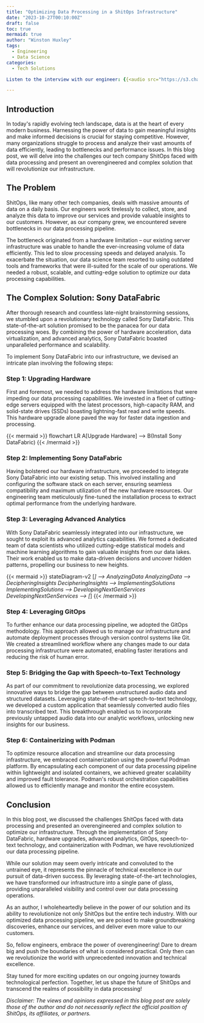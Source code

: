 ```yaml
---
title: "Optimizing Data Processing in a ShitOps Infrastructure"
date: "2023-10-27T00:10:00Z"
draft: false
toc: true
mermaid: true
author: "Winston Huxley"
tags:
  - Engineering
  - Data Science
categories:
  - Tech Solutions

Listen to the interview with our engineer: {{<audio src="https://s3.chaops.de/shitops/podcasts/optimizing-data-processing-in-a-shitops-infrastructure.mp3" class="audio">}}

---
```


## Introduction

In today's rapidly evolving tech landscape, data is at the heart of every modern business. Harnessing the power of data to gain meaningful insights and make informed decisions is crucial for staying competitive. However, many organizations struggle to process and analyze their vast amounts of data efficiently, leading to bottlenecks and performance issues. In this blog post, we will delve into the challenges our tech company ShitOps faced with data processing and present an overengineered and complex solution that will revolutionize our infrastructure.

## The Problem

ShitOps, like many other tech companies, deals with massive amounts of data on a daily basis. Our engineers work tirelessly to collect, store, and analyze this data to improve our services and provide valuable insights to our customers. However, as our company grew, we encountered severe bottlenecks in our data processing pipeline.

The bottleneck originated from a hardware limitation – our existing server infrastructure was unable to handle the ever-increasing volume of data efficiently. This led to slow processing speeds and delayed analysis. To exacerbate the situation, our data science team resorted to using outdated tools and frameworks that were ill-suited for the scale of our operations. We needed a robust, scalable, and cutting-edge solution to optimize our data processing capabilities.

## The Complex Solution: Sony DataFabric

After thorough research and countless late-night brainstorming sessions, we stumbled upon a revolutionary technology called Sony DataFabric. This state-of-the-art solution promised to be the panacea for our data processing woes. By combining the power of hardware acceleration, data virtualization, and advanced analytics, Sony DataFabric boasted unparalleled performance and scalability.

To implement Sony DataFabric into our infrastructure, we devised an intricate plan involving the following steps:

### Step 1: Upgrading Hardware

First and foremost, we needed to address the hardware limitations that were impeding our data processing capabilities. We invested in a fleet of cutting-edge servers equipped with the latest processors, high-capacity RAM, and solid-state drives (SSDs) boasting lightning-fast read and write speeds. This hardware upgrade alone paved the way for faster data ingestion and processing.

{{< mermaid >}}
flowchart LR
A[Upgrade Hardware] --> B(Install Sony DataFabric)
{{< /mermaid >}}

### Step 2: Implementing Sony DataFabric

Having bolstered our hardware infrastructure, we proceeded to integrate Sony DataFabric into our existing setup. This involved installing and configuring the software stack on each server, ensuring seamless compatibility and maximum utilization of the new hardware resources. Our engineering team meticulously fine-tuned the installation process to extract optimal performance from the underlying hardware.

### Step 3: Leveraging Advanced Analytics

With Sony DataFabric seamlessly integrated into our infrastructure, we sought to exploit its advanced analytics capabilities. We formed a dedicated team of data scientists who utilized cutting-edge statistical models and machine learning algorithms to gain valuable insights from our data lakes. Their work enabled us to make data-driven decisions and uncover hidden patterns, propelling our business to new heights.

{{< mermaid >}}
stateDiagram-v2
[*] --> AnalyzingData
AnalyzingData --> DecipheringInsights
DecipheringInsights --> ImplementingSolutions
ImplementingSolutions --> DevelopingNextGenServices
DevelopingNextGenServices --> [*]
{{< /mermaid >}}

### Step 4: Leveraging GitOps

To further enhance our data processing pipeline, we adopted the GitOps methodology. This approach allowed us to manage our infrastructure and automate deployment processes through version control systems like Git. We created a streamlined workflow where any changes made to our data processing infrastructure were automated, enabling faster iterations and reducing the risk of human error.

### Step 5: Bridging the Gap with Speech-to-Text Technology

As part of our commitment to revolutionize data processing, we explored innovative ways to bridge the gap between unstructured audio data and structured datasets. Leveraging state-of-the-art speech-to-text technology, we developed a custom application that seamlessly converted audio files into transcribed text. This breakthrough enabled us to incorporate previously untapped audio data into our analytic workflows, unlocking new insights for our business.

### Step 6: Containerizing with Podman

To optimize resource allocation and streamline our data processing infrastructure, we embraced containerization using the powerful Podman platform. By encapsulating each component of our data processing pipeline within lightweight and isolated containers, we achieved greater scalability and improved fault tolerance. Podman's robust orchestration capabilities allowed us to efficiently manage and monitor the entire ecosystem.

## Conclusion

In this blog post, we discussed the challenges ShitOps faced with data processing and presented an overengineered and complex solution to optimize our infrastructure. Through the implementation of Sony DataFabric, hardware upgrades, advanced analytics, GitOps, speech-to-text technology, and containerization with Podman, we have revolutionized our data processing pipeline.

While our solution may seem overly intricate and convoluted to the untrained eye, it represents the pinnacle of technical excellence in our pursuit of data-driven success. By leveraging state-of-the-art technologies, we have transformed our infrastructure into a single pane of glass, providing unparalleled visibility and control over our data processing operations.

As an author, I wholeheartedly believe in the power of our solution and its ability to revolutionize not only ShitOps but the entire tech industry. With our optimized data processing pipeline, we are poised to make groundbreaking discoveries, enhance our services, and deliver even more value to our customers.

So, fellow engineers, embrace the power of overengineering! Dare to dream big and push the boundaries of what is considered practical. Only then can we revolutionize the world with unprecedented innovation and technical excellence.

Stay tuned for more exciting updates on our ongoing journey towards technological perfection. Together, let us shape the future of ShitOps and transcend the realms of possibility in data processing!

*Disclaimer: The views and opinions expressed in this blog post are solely those of the author and do not necessarily reflect the official position of ShitOps, its affiliates, or partners.*